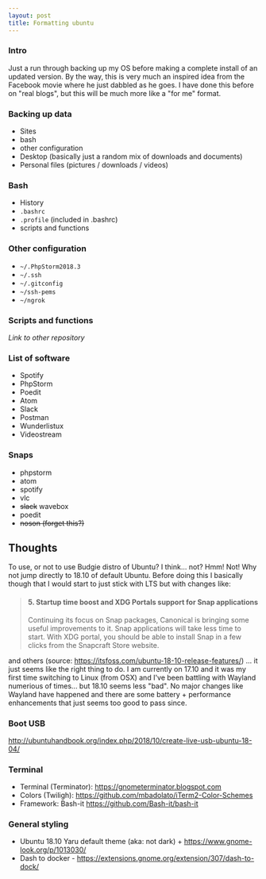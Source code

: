 ```yaml
---
layout: post
title: Formatting ubuntu
---
```


### Intro

Just a run through backing up my OS before making a complete install of an updated version. By the way, this is very much an inspired idea from the Facebook movie where he just dabbled as he goes. I have done this before on "real blogs", but this will be much more like a "for me" format.

### Backing up data

- Sites
- bash
- other configuration
- Desktop (basically just a random mix of downloads and documents)
- Personal files (pictures / downloads / videos)

### Bash

- History
- `.bashrc`
- `.profile` (included in .bashrc)
- scripts and functions

### Other configuration

- `~/.PhpStorm2018.3`
- `~/.ssh`
- `~/.gitconfig`
- `~/ssh-pems`
- `~/ngrok`

### Scripts and functions

_Link to other repository_

### List of software

- Spotify
- PhpStorm
- Poedit
- Atom
- Slack
- Postman
- Wunderlistux
- Videostream

### Snaps

- phpstorm
- atom
- spotify
- vlc
- ~~slack~~ wavebox
- poedit
- ~~noson (forget this?)~~

## Thoughts

To use, or not to use Budgie distro of Ubuntu? I think... not? Hmm! Not! Why not jump directly to 18.10 of default Ubuntu.
Before doing this I basically though that I would start to just stick with LTS but with changes like: 

> #### 5. Startup time boost and XDG Portals support for Snap applications
> Continuing its focus on Snap packages, Canonical is bringing some useful improvements to it. Snap applications will take less time to start. With XDG portal, you should be able to install Snap in a few clicks from the Snapcraft Store website.

and others (source: https://itsfoss.com/ubuntu-18-10-release-features/) ... it just seems like the right thing to do. I am currently on 17.10 and it was my first time switching to Linux (from OSX) and I've been battling with Wayland numerious of times... but 18.10 seems less "bad". No major changes like Wayland have happened and there are some battery + performance enhancements that just seems too good to pass since.

### Boot USB

http://ubuntuhandbook.org/index.php/2018/10/create-live-usb-ubuntu-18-04/

### Terminal

* Terminal (Terminator): https://gnometerminator.blogspot.com
* Colors (Twiligh): https://github.com/mbadolato/iTerm2-Color-Schemes
* Framework: Bash-it https://github.com/Bash-it/bash-it

### General styling

* Ubuntu 18.10 Yaru default theme (aka: not dark) + https://www.gnome-look.org/p/1013030/
* Dash to docker - https://extensions.gnome.org/extension/307/dash-to-dock/
